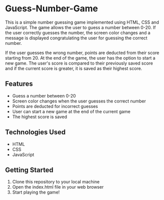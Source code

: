 # Guess-Number-Game

This is a simple number guessing game implemented using HTML, CSS and JavaScript. The game allows the user to guess a number between 0-20. If the user correctly guesses the number, the screen color changes and a message is displayed congratulating the user for guessing the correct number.

If the user guesses the wrong number, points are deducted from their score starting from 20. At the end of the game, the user has the option to start a new game. The user's score is compared to their previously saved score and if the current score is greater, it is saved as their highest score.

## Features
- Guess a number between 0-20
- Screen color changes when the user guesses the correct number
- Points are deducted for incorrect guesses
- User can start a new game at the end of the current game
- The highest score is saved

## Technologies Used
- HTML
- CSS
- JavaScript

## Getting Started
1. Clone this repository to your local machine
2. Open the index.html file in your web browser
3. Start playing the game!

